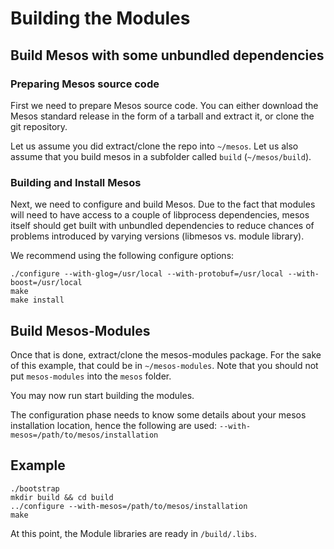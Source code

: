 # Building the Modules

## Build Mesos with some unbundled dependencies

### Preparing Mesos source code
First we need to prepare Mesos source code.  You can either download the Mesos
standard release in the form of a tarball and extract it, or clone the git
repository.

Let us assume you did extract/clone
the repo into `~/mesos`. Let us also assume that you build mesos in a subfolder
called `build` (`~/mesos/build`).

### Building and Install Mesos
Next, we need to configure and build Mesos.
Due to the fact that modules will need to have access to a couple of libprocess
dependencies, mesos itself should get built with unbundled dependencies to
reduce chances of problems introduced by varying versions (libmesos vs. module
library).

We recommend using the following configure options:

```
./configure --with-glog=/usr/local --with-protobuf=/usr/local --with-boost=/usr/local
make
make install
```

## Build Mesos-Modules

Once that is done, extract/clone the mesos-modules package. For the sake of this
example, that could be in `~/mesos-modules`. Note that you should not put
`mesos-modules` into the `mesos` folder.

You may now run start building the modules.

The configuration phase needs to know some details about your mesos installation
location, hence the following are used:
`--with-mesos=/path/to/mesos/installation`

## Example
```
./bootstrap
mkdir build && cd build
../configure --with-mesos=/path/to/mesos/installation
make
```

At this point, the Module libraries are ready in `/build/.libs`.
